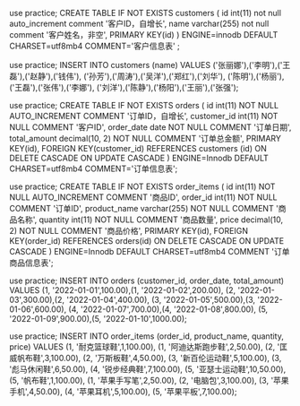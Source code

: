 use practice;
CREATE TABLE IF NOT EXISTS customers ( 
id int(11) not null auto_increment comment '客户ID，自增长', 
name varchar(255) not null comment '客户姓名，非空', 
PRIMARY KEY(id) ) 
ENGINE=innodb 
DEFAULT CHARSET=utf8mb4 COMMENT='客户信息表' ;

use practice;
INSERT INTO customers (name) VALUES ('张丽娜'),('李明'),('王磊'),('赵静'),('钱伟'), ('孙芳'),('周涛'),('吴洋'),('郑红'),('刘华'), ('陈明'),('杨丽'),('王磊'),('张伟'),('李娜'), ('刘洋'),('陈静'),('杨阳'),('王丽'),('张强');

use practice;
CREATE TABLE IF NOT EXISTS orders ( id int(11) NOT NULL AUTO_INCREMENT COMMENT '订单ID，自增长', customer_id int(11) NOT NULL COMMENT '客户ID', order_date date NOT NULL COMMENT '订单日期', total_amount decimal(10, 2) NOT NULL COMMENT '订单总金额', PRIMARY KEY(id), FOREIGN KEY(customer_id) REFERENCES customers (id) ON DELETE CASCADE ON UPDATE CASCADE ) ENGINE=Innodb DEFAULT CHARSET=utf8mb4 COMMENT='订单信息表';

use practice;
CREATE TABLE IF NOT EXISTS order_items ( id int(11) NOT NULL AUTO_INCREMENT COMMENT '商品ID', order_id int(11) NOT NULL COMMENT '订单ID', product_name varchar(255) NOT NULL COMMENT '商品名称', quantity int(11) NOT NULL COMMENT '商品数量', price decimal(10, 2) NOT NULL COMMENT '商品价格', PRIMARY KEY(id), FOREIGN KEY(order_id) REFERENCES orders(id) ON DELETE CASCADE ON UPDATE CASCADE ) ENGINE=Innodb DEFAULT CHARSET=utf8mb4 COMMENT '订单商品信息表';

use practice;
INSERT INTO orders (customer_id, order_date, total_amount) VALUES (1, '2022-01-01',100.00),(1, '2022-01-02',200.00), (2, '2022-01-03',300.00),(2, '2022-01-04',400.00), (3, '2022-01-05',500.00),(3, '2022-01-06',600.00), (4, '2022-01-07',700.00),(4, '2022-01-08',800.00), (5, '2022-01-09',900.00),(5, '2022-01-10',1000.00);

use practice;
INSERT INTO order_items (order_id, product_name, quantity, price) VALUES (1, '耐克篮球鞋',1,100.00), (1, '阿迪达斯跑步鞋',2,50.00), (2, '匡威帆布鞋',3,100.00), (2, '万斯板鞋',4,50.00), (3, '新百伦运动鞋',5,100.00), (3, '彪马休闲鞋',6,50.00), (4, '锐步经典鞋',7,100.00), (5, '亚瑟士运动鞋',10,50.00), (5, '帆布鞋',1,100.00), (1, '苹果手写笔',2,50.00), (2, '电脑包',3,100.00), (3, '苹果手机',4,50.00), (4, '苹果耳机',5,100.00), (5, '苹果平板',7,100.00);